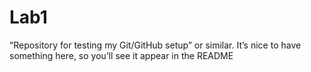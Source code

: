 # Lab1
“Repository for testing my Git/GitHub setup” or similar. It’s nice to have something here, so you’ll see it appear in the README
